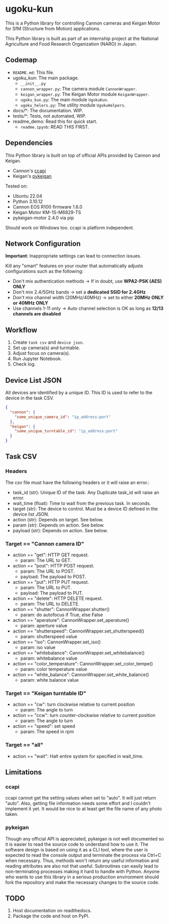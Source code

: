 # ugoku-kun

This is a Python library for controlling Cannon cameras and Keigan Motor for SfM (Structure from Motion) applications.

This Python library is built as part of an internship project at the National Agriculture and Food Research Organization (NARO) in Japan.

## Codemap

- `README.md`: This file.
- ugoku_kun: The main package.
  - `__init__.py`
  - `cannon_wrapper.py`: The camera module `CannonWrapper`.
  - `keigan_wrapper.py`: The Keigan Motor module `KeiganWrapper`.
  - `ugoku_kun.py`: The main module `UgokuKun`.
  - `ugoku_helers.py`: The utility module `UgokuHelpers`.
- docs/*: The documentation. WIP.
- tests/*: Tests, not automated, WIP.
- readme_demo: Read this for quick start.
  - `readme.ipynb`: READ THIS FIRST.

## Dependencies

This Python library is built on top of official APIs provided by Cannon and Keigan.

- Cannon's [ccapi](https://asia.canon/en/campaign/developerresources/sdk#digital-camera)
- Keigan's [pykeigan](https://github.com/keigan-motor/pykeigan_motor)

Tested on:

- Ubuntu 22.04
- Python 3.10.12
- Cannon EOS R100 firmware 1.6.0
- Keigan Motor KM-1S-M6829-TS
- pykeigan-motor 2.4.0 via pip

Should work on Windows too. ccapi is platform independent.

## Network Configuration

**Important**: Inappropriate settings can lead to connection issues.

Kill any "smart" features on your router that automatically adjusts configurations such as the following:

- Don't mix authentication methods -> If in doubt, use **WPA2-PSK (AES) ONLY**
- Don't mix 2.4/5GHz bands -> set a **dedicated SSID for 2.4GHz**
- Don't mix channel width (20MHz/40MHz) -> set to either **20MHz ONLY or 40MHz ONLY**
- Use channels 1-11 only -> Auto channel selection is OK as long as **12/13 channels are disabled**

## Workflow

1. Create `task csv` and `device json`.
2. Set up camera(s) and turntable.
3. Adjust focus on camera(s).
4. Run Jupyter Notebook.
5. Check log.

## Device List JSON

All devices are identified by a unique ID. This ID is used to refer to the device in the task CSV.

```json
{
  "cannon": {
    "some_unique_camera_id": "ip_address:port"
  },
  "keigan": {
    "some_unique_turntable_id": "ip_address:port"
  }
}
```

## Task CSV

### Headers

The csv file must have the following headers or it will raise an error.:

- task_id (str): Unique ID of the task. Any Duplicate task_id will raise an error.
- wait_time (float): Time to wait from the previous task. In seconds.
- target (str): The device to control. Must be a device ID defined in the device list JSON.
- action (str): Depends on target. See below.
- param (str): Depends on action. See below.
- payload (str): Depends on action. See below.

### Target == "Cannon camera ID"

- action == "get": HTTP GET request.
  - param: The URL to GET.
- action == "post": HTTP POST request.
  - param: The URL to POST.
  - payload: The payload to POST.
- action == "put": HTTP PUT request.
  - param: The URL to PUT.
  - payload: The payload to PUT.
- action == "delete": HTTP DELETE request.
  - param: The URL to DELETE.
- action == "shutter": CannonWrapper.shutter()
  - param: do autofocus if True, else False
- action == "aperature": CannonWrapper.set_aperature()
  - param: aperture value
- action == "shutterspeed": CannonWrapper.set_shutterspeed()
  - param: shutterspeed value
- action == "iso": CannonWrapper.set_iso()
  - param: iso value
- action == "whitebalance": CannonWrapper.set_whitebalance()
  - param: whitebalance value
- action == "color_temperature": CannonWrapper.set_color_tempe()
  - param: color temperature value
- action == "white_balance": CannonWrapper.set_white_balance()
  - param: white balance value

### Target == "Keigan turntable ID"

- action == "cw": turn clockwise relative to current position
  - param: The angle to turn
- action == "ccw": turn counter-clockwise relative to current position
  - param: The angle to turn
- action == "speed": set speed
  - param: The speed in rpm

### Target == "all"

- action == "wait": Halt entire system for specified in wait_time.

## Limitations

### ccapi

ccapi cannot get the setting values when set to "auto". It will just return "auto".
Also, getting file information needs some effort and I couldn't implement it yet.
It would be nice to at least get the file name of any photo taken.

### pykeigan

Though any official API is appreciated, pykeigan is not well documented so it is easier to read the source code to understand how to use it.
The software design is based on using it as a CLI tool, where the user is expected to read the console output and terminate the process via Ctrl+C when necessary.
Thus, methods won't return any useful information and reading attributes are also not that useful.
Subroutines can easily lead to non-terminating processes making it hard to handle with Python.
Anyone who wants to use this library in a serious production environment should fork the repository and make the necessary changes to the source code.

## TODO

1. Host documentation on readthedocs.
2. Package the code and host on PyPI.
